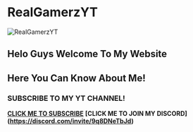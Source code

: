 # RealGamerzYT
![RealGamerzYT](https://github.com/RealGamerzYT7/RealGamerzYT7.github.io/assets/103527065/116017f4-2040-46da-a6c4-7787aca5db62)
## Helo Guys Welcome To My Website
## Here You Can Know About Me!

### SUBSCRIBE TO MY YT CHANNEL!
**[CLICK ME TO SUBSCRIBE](https://youtube.com/@RealGamerzYT
)**
**[CLICK ME TO JOIN MY DISCORD]
(https://discord.com/invite/9q8DNeTbJd)**
